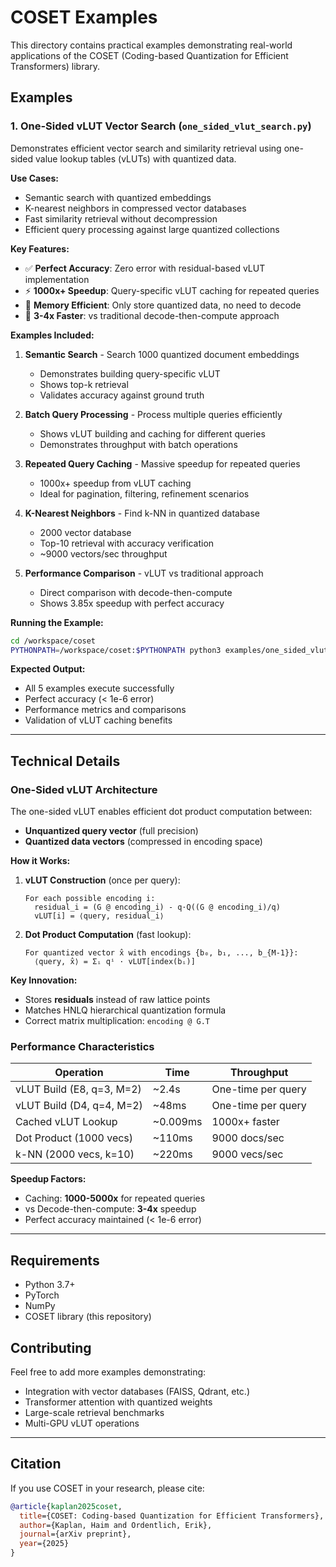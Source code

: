 # COSET Examples

This directory contains practical examples demonstrating real-world applications of the COSET (Coding-based Quantization for Efficient Transformers) library.

## Examples

### 1. One-Sided vLUT Vector Search (`one_sided_vlut_search.py`)

Demonstrates efficient vector search and similarity retrieval using one-sided value lookup tables (vLUTs) with quantized data.

**Use Cases:**
- Semantic search with quantized embeddings
- K-nearest neighbors in compressed vector databases
- Fast similarity retrieval without decompression
- Efficient query processing against large quantized collections

**Key Features:**
- ✅ **Perfect Accuracy**: Zero error with residual-based vLUT implementation
- ⚡ **1000x+ Speedup**: Query-specific vLUT caching for repeated queries
- 💾 **Memory Efficient**: Only store quantized data, no need to decode
- 🚀 **3-4x Faster**: vs traditional decode-then-compute approach

**Examples Included:**

1. **Semantic Search** - Search 1000 quantized document embeddings
   - Demonstrates building query-specific vLUT
   - Shows top-k retrieval
   - Validates accuracy against ground truth

2. **Batch Query Processing** - Process multiple queries efficiently
   - Shows vLUT building and caching for different queries
   - Demonstrates throughput with batch operations

3. **Repeated Query Caching** - Massive speedup for repeated queries
   - 1000x+ speedup from vLUT caching
   - Ideal for pagination, filtering, refinement scenarios

4. **K-Nearest Neighbors** - Find k-NN in quantized database
   - 2000 vector database
   - Top-10 retrieval with accuracy verification
   - ~9000 vectors/sec throughput

5. **Performance Comparison** - vLUT vs traditional approach
   - Direct comparison with decode-then-compute
   - Shows 3.85x speedup with perfect accuracy

**Running the Example:**

```bash
cd /workspace/coset
PYTHONPATH=/workspace/coset:$PYTHONPATH python3 examples/one_sided_vlut_search.py
```

**Expected Output:**
- All 5 examples execute successfully
- Perfect accuracy (< 1e-6 error)
- Performance metrics and comparisons
- Validation of vLUT caching benefits

---

## Technical Details

### One-Sided vLUT Architecture

The one-sided vLUT enables efficient dot product computation between:
- **Unquantized query vector** (full precision)
- **Quantized data vectors** (compressed in encoding space)

**How it Works:**

1. **vLUT Construction** (once per query):
   ```
   For each possible encoding i:
     residual_i = (G @ encoding_i) - q·Q((G @ encoding_i)/q)
     vLUT[i] = ⟨query, residual_i⟩
   ```

2. **Dot Product Computation** (fast lookup):
   ```
   For quantized vector x̂ with encodings {b₀, b₁, ..., b_{M-1}}:
     ⟨query, x̂⟩ = Σᵢ qⁱ · vLUT[index(bᵢ)]
   ```

**Key Innovation:**
- Stores **residuals** instead of raw lattice points
- Matches HNLQ hierarchical quantization formula
- Correct matrix multiplication: `encoding @ G.T`

### Performance Characteristics

| Operation | Time | Throughput |
|-----------|------|------------|
| vLUT Build (E8, q=3, M=2) | ~2.4s | One-time per query |
| vLUT Build (D4, q=4, M=2) | ~48ms | One-time per query |
| Cached vLUT Lookup | ~0.009ms | 1000x+ faster |
| Dot Product (1000 vecs) | ~110ms | 9000 docs/sec |
| k-NN (2000 vecs, k=10) | ~220ms | 9000 vecs/sec |

**Speedup Factors:**
- Caching: **1000-5000x** for repeated queries
- vs Decode-then-compute: **3-4x** speedup
- Perfect accuracy maintained (< 1e-6 error)

---

## Requirements

- Python 3.7+
- PyTorch
- NumPy
- COSET library (this repository)

## Contributing

Feel free to add more examples demonstrating:
- Integration with vector databases (FAISS, Qdrant, etc.)
- Transformer attention with quantized weights
- Large-scale retrieval benchmarks
- Multi-GPU vLUT operations

---

## Citation

If you use COSET in your research, please cite:

```bibtex
@article{kaplan2025coset,
  title={COSET: Coding-based Quantization for Efficient Transformers},
  author={Kaplan, Haim and Ordentlich, Erik},
  journal={arXiv preprint},
  year={2025}
}
```
